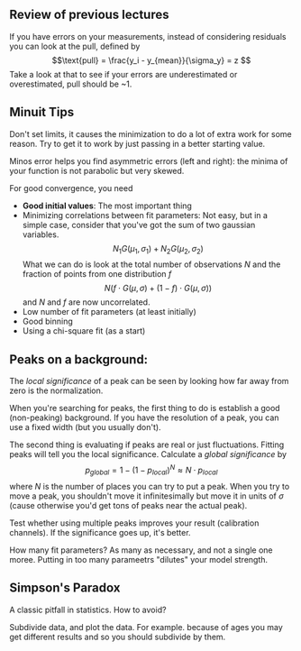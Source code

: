 ## Review of previous lectures

If you have errors on your measurements, instead of considering residuals you can look at the pull, defined by
$$\text{pull} = \frac{y_i - y_{mean}}{\sigma_y} = z $$
Take a look at that to see if your errors are underestimated or overestimated, pull should be ~1.

## Minuit Tips

Don't set limits, it causes the minimization to do a lot of extra work for some reason. Try to get it to work by just passing in a better starting value.

Minos error helps you find asymmetric errors (left and right): the minima of your function is not parabolic but very skewed.

For good convergence, you need

* **Good initial values**: The most important thing
* Minimizing correlations between fit parameters: Not easy, but in a simple case, consider that you've got the sum of two gaussian variables.
    $$N_1 G(\mu_1, \sigma_1) + N_2 G(\mu_2, \sigma_2)$$
    What we can do is look at the total number of observations $N$ and the fraction of points from one distribution $f$
    $$N \left(f\cdot G(\mu, \sigma) + (1-f)\cdot G(\mu, \sigma)\right)$$
    and $N$ and $f$ are now uncorrelated.
* Low number of fit parameters (at least initially)
* Good binning 
* Using a chi-square fit (as a start)

## Peaks on a background: 

The *local significance* of a peak can be seen by looking how far away from zero is the normalization.

When you're searching for peaks, the first thing to do is establish a good (non-peaking) background. If you have the resolution of a peak, you can use a fixed width (but you usually don't).

The second thing is evaluating if peaks are real or just fluctuations. Fitting peaks will tell you the local significance. Calculate a *global significance* by
$$p_{global} =1 - (1-p_{local})^N \approx N \cdot p_{local}$$
where $N$ is the number of places you can try to put a peak. When you try to move a peak, you shouldn't move it infinitesimally but move it in units of $\sigma$ (cause otherwise you'd get tons of peaks near the actual peak).

Test whether using multiple peaks improves your result (calibration channels). If the significance goes up, it's better.

How many fit parameters? As many as necessary, and not a single one moree. Putting in too many parameetrs "dilutes" your model strength.

## Simpson's Paradox

A classic pitfall in statistics. How to avoid?

Subdivide data, and plot the data. For example. because of ages you may get different results and so you should subdivide by them.
